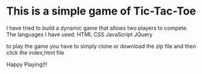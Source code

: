 # This is a simple game of Tic-Tac-Toe

I have tried to build a dynamic game that allows two players to compete.
The languages I have used:
HTML
CSS
JavaScript
JQuery

to play the game you have to simply clone or download the zip file and then click the index,html file

Happy Playing!!!
